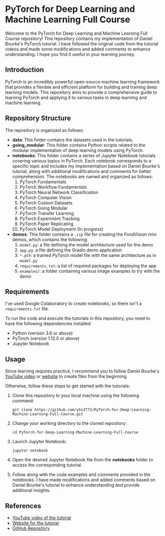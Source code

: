 # PyTorch for Deep Learning and Machine Learning Full Course

Welcome to the PyTorch for Deep Learning and Machine Learning Full Course repository! This repository contains my implementation of Daniel Bourke's PyTorch tutorial. I have followed the original code from the tutorial videos and made some modifications and added comments to enhance understanding. I hope you find it useful in your learning journey.

## Introduction

PyTorch is an incredibly powerful open-source machine learning framework that provides a flexible and efficient platform for building and training deep learning models. This repository aims to provide a comprehensive guide to learning PyTorch and applying it to various tasks in deep learning and machine learning.

## Repository Structure

The repository is organized as follows:

- **data**: This folder contains the datasets used in the tutorials.
- **going_modular**: This folder contains Python scripts related to the modular implementation of deep learning models using PyTorch.
- **notebooks**: This folder contains a series of Jupyter Notebook tutorials covering various topics in PyTorch. Each notebook corresponds to a specific topic and includes my implementation based on Daniel Bourke's tutorial, along with additional modifications and comments for better comprehension. The notebooks are named and organized as follows:
    1. PyTorch Fundamentals
    2. PyTorch Workflow Fundamentals
    3. PyTorch Neural Network Classification
    4. PyTorch Computer Vision
    5. PyTorch Custom Datasets
    6. PyTorch Going Modular
    7. PyTorch Transfer Learning
    8. PyTorch Experiment Tracking
    9. PyTorch Paper Replicating
    10. PyTorch Model Deployment (In progress)
- **demos**: This folder contains a `.zip` file for creating the FoodVision mini demos, which contains the following:
    1. `model.py`: a file defining the model architecture used for the demo
    2. `app.py`: a file defining the Gradio demo application
    3. `*.pth`: a trained PyTorch model file with the same architecture as in `model.py`
    4. `requirements.txt`: a list of required packages for deploying the app
    5. `examples/`: a folder containing various image examples to try with the demo

## Requirements

I've used Google Colaboratory to create notebooks, so there isn't a `requirements.txt` file.

To run the code and execute the tutorials in this repository, you need to have the following dependencies installed:

- Python (version 3.6 or above)
- PyTorch (version 1.12.0 or above)
- Jupyter Notebook

## Usage

Since learning requires practice, I recommend you to follow Daniel Bourke's [YouTube video](https://www.youtube.com/watch?v=Z_ikDlimN6A) or [website](https://www.learnpytorch.io/) to create files from the beginning.

Otherwise, follow these steps to get started with the tutorials:

1. Clone this repository to your local machine using the following command:

   ```shell
   git clone https://github.com/yhs2773/PyTorch-for-Deep-Learning-Machine-Learning-Full-Course.git
   ```
2. Change your working directory to the cloned repository:

   ```shell
   cd PyTorch-for-Deep-Learning-Machine-Learning-Full-Course
   ```
3. Launch Jupyter Notebook:

   ```shell
   jupyter notebook
   ```
4. Open the desired Jupyter Notebook file from the **notebooks** folder to access the corresponding tutorial.

5. Follow along with the code examples and comments provided in the notebooks. I have made modifications and added comments based on Daniel Bourke's tutorial to enhance understanding and provide additional insights.

## References
- [YouTube video of the tutorial](https://www.youtube.com/watch?v=Z_ikDlimN6A)
- [Website for the tutorial](https://www.learnpytorch.io/)
- [GitHub Repository](https://github.com/mrdbourke/pytorch-deep-learning)
